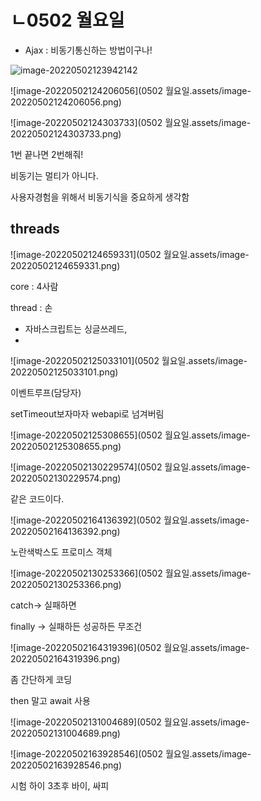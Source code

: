# ㄴ0502 월요일

* Ajax : 비동기통신하는 방법이구나!

![image-20220502123942142](C:\Users\star3\AppData\Roaming\Typora\typora-user-images\image-20220502123942142.png)

![image-20220502124206056](0502 월요일.assets/image-20220502124206056.png)

![image-20220502124303733](0502 월요일.assets/image-20220502124303733.png)

1번 끝나면 2번해줘!



비동기는 멀티가 아니다.



사용자경험을 위해서 비동기식을 중요하게 생각함





## threads

![image-20220502124659331](0502 월요일.assets/image-20220502124659331.png)

core : 4사람

thread : 손



* 자바스크립트는 싱글쓰레드,
* 

![image-20220502125033101](0502 월요일.assets/image-20220502125033101.png)

이벤트루프(담당자)

setTimeout보자마자 webapi로 넘겨버림

![image-20220502125308655](0502 월요일.assets/image-20220502125308655.png)

![image-20220502130229574](0502 월요일.assets/image-20220502130229574.png)

같은 코드이다.



![image-20220502164136392](0502 월요일.assets/image-20220502164136392.png)

노란색박스도 프로미스 객체

![image-20220502130253366](0502 월요일.assets/image-20220502130253366.png)

catch-> 실패하면

finally -> 실패하든 성공하든 무조건



![image-20220502164319396](0502 월요일.assets/image-20220502164319396.png)



좀 간단하게 코딩





then 말고 await 사용

![image-20220502131004689](0502 월요일.assets/image-20220502131004689.png)







![image-20220502163928546](0502 월요일.assets/image-20220502163928546.png)

시험  하이 3초후 바이, 싸피

